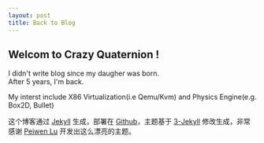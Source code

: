 ```yaml
---
layout: post
title: Back to Blog
---
```


## Welcom to Crazy Quaternion !
   I didn't write blog since my daugher was born.  
   After 5 years,  I'm back.

   My interst include X86 Virtualization(i.e Qemu/Kvm) and Physics Engine(e.g. Box2D, Bullet)


















这个博客通过 [Jekyll](http://jekyllrb.com/) 生成，部署在 [Github](https://pages.github.com)，主题基于 [3-Jekyll](https://github.com/P233/3-Jekyll) 修改生成，非常感谢 [Peiwen Lu](https://github.com/P233) 开发出这么漂亮的主题。

